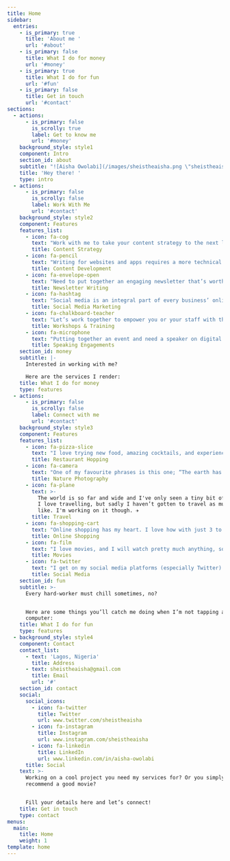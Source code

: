 ```yaml
---
title: Home
sidebar:
  entries:
    - is_primary: true
      title: 'About me '
      url: '#about'
    - is_primary: false
      title: What I do for money
      url: '#money'
    - is_primary: true
      title: What I do for fun
      url: '#fun'
    - is_primary: false
      title: Get in touch
      url: '#contact'
sections:
  - actions:
      - is_primary: false
        is_scrolly: true
        label: Get to know me
        url: '#money'
    background_style: style1
    component: Intro
    section_id: about
    subtitle: "![Aisha Owolabi](/images/sheistheaisha.png \"sheistheaisha\")\n\nWelcome to my website \U0001F601\n\nI'm Aisha Owolabi, a fun-loving Digital Content Marketer.\n\nI believe the art of storytelling is a magical tool, so I leverage it to help brands gain and sustain a profitable presence online. \n\nIn my 3+ years of experience sharing the good-news that is my work with agencies and businesses across various industries worldwide, I've had the opportunity to create magic with a number of remarkable brands. Some of them are: Webcoupers, Of A Kind Creatives (USA), Carbon (Paylater), She Leads Africa, and CK Digital. \n\nWhen I'm not brainstorming ideas for the next great piece of content, you'll catch me diving into my passions which are: tech, diversity & inclusion, gender equality, youth empowerment, personal development, leadership & volunteering."
    title: 'Hey there! '
    type: intro
  - actions:
      - is_primary: false
        is_scrolly: false
        label: Work With Me
        url: '#contact'
    background_style: style2
    component: Features
    features_list:
      - icon: fa-cog
        text: "Work with me to take your content strategy to the next level. I will leverage my copywriting, storytelling, analytics, and content delivery skills to develop compelling, world-class content strategies guaranteed to increase your ROI. \U0001F4C8"
        title: Content Strategy
      - icon: fa-pencil
        text: "Writing for websites and apps requires a more technical understanding of the product along with knowledge of basic website design, marketing, SEO, brand, and user psychology. It is a blend of art and science and that is what I provide to my clients. Let’s create magic. \U0001F4DD"
        title: Content Development
      - icon: fa-envelope-open
        text: "Need to put together an engaging newsletter that’s worth reading? Work with me to deliver relevant content to your audience periodically, and watch your subscriber list and open rates soar.  \U0001F4E8"
        title: Newsletter Writing
      - icon: fa-hashtag
        text: "Social media is an integral part of every business’ online presence. Engage me to create a relevant and engaging content calendar to help your brand meet and exceed all its social media marketing goals. \U0001F4F1"
        title: Social Media Marketing
      - icon: fa-chalkboard-teacher
        text: "Let’s work together to empower you or your staff with the skill sets needed to transform your products into profit and your services into sales. \U0001F469\U0001F3FE‍\U0001F3EB"
        title: Workshops & Training
      - icon: fa-microphone
        text: "Putting together an event and need a speaker on digital marketing? Reach out to me, and I’ll come by to share amazing digital nuggets with your audience. \U0001F3A4"
        title: Speaking Engagements
    section_id: money
    subtitle: |-
      Interested in working with me?

      Here are the services I render:
    title: What I do for money
    type: features
  - actions:
      - is_primary: false
        is_scrolly: false
        label: Connect with me
        url: '#contact'
    background_style: style3
    component: Features
    features_list:
      - icon: fa-pizza-slice
        text: "I love trying new food, amazing cocktails, and experiencing different restaurants. Sometimes, I find myself daydreaming about food. It's that serious.\U0001F379"
        title: Restaurant Hopping
      - icon: fa-camera
        text: "One of my favourite phrases is this one; “The earth has music for those who listen.” I love nature and documenting the beauty of it everywhere I go. \U0001F3DE"
        title: Nature Photography
      - icon: fa-plane
        text: >-
          The world is so far and wide and I've only seen a tiny bit of it all.
          I love travelling, but sadly I haven’t gotten to travel as much as I'd
          like. I'm working on it though. ✈️
        title: Travel
      - icon: fa-shopping-cart
        text: "Online shopping has my heart. I love how with just 3 to 10 taps, my order is placed and on the way to me. My favourite app for shopping right now is ASOS. \U0001F6CD"
        title: Online Shopping
      - icon: fa-film
        text: "I love movies, and I will watch pretty much anything, so far it interests me at first sight. However, I don’t like watching series. If it’s not Stranger Things or Brooklyn 99, forget it. \U0001F3AC"
        title: Movies
      - icon: fa-twitter
        text: "I get on my social media platforms (especially Twitter) to relax and catch up on what’s going on in the world around me. I love how I can learn from and inform people in one place. \U0001F4F1"
        title: Social Media
    section_id: fun
    subtitle: >-
      Every hard-worker must chill sometimes, no?


      Here are some things you’ll catch me doing when I’m not tapping away on my
      computer:
    title: What I do for fun
    type: features
  - background_style: style4
    component: Contact
    contact_list:
      - text: 'Lagos, Nigeria'
        title: Address
      - text: sheistheaisha@gmail.com
        title: Email
        url: '#'
    section_id: contact
    social:
      social_icons:
        - icon: fa-twitter
          title: Twitter
          url: www.twitter.com/sheistheaisha
        - icon: fa-instagram
          title: Instagram
          url: www.instagram.com/sheistheaisha
        - icon: fa-linkedin
          title: LinkedIn
          url: www.linkedin.com/in/aisha-owolabi
      title: Social
    text: >-
      Working on a cool project you need my services for? Or you simply want to
      recommend a good movie?


      Fill your details here and let’s connect!
    title: Get in touch
    type: contact
menus:
  main:
    title: Home
    weight: 1
template: home
---
```


